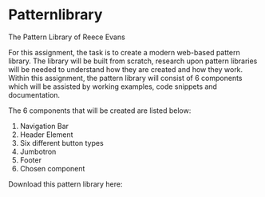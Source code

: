 # Patternlibrary
The Pattern Library of Reece Evans

For this assignment, the task is to create a modern web-based pattern library.  The library will be built from scratch, research upon pattern libraries will be needed to understand how they are created and how they work. Within this assignment, the pattern library will consist of 6 components which will be assisted by working examples, code snippets and documentation. 

The 6 components that will be created are listed below:

1.	Navigation Bar
2.	Header Element 
3.	Six different button types
4.	Jumbotron 
5.	Footer 
6.	Chosen component

Download this pattern library here:
